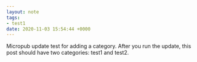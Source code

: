 ```yaml
---
layout: note
tags:
- test1
date: 2020-11-03 15:54:44 +0000
---
```


Micropub update test for adding a category. After you run the update, this post should have two categories: test1 and test2.

